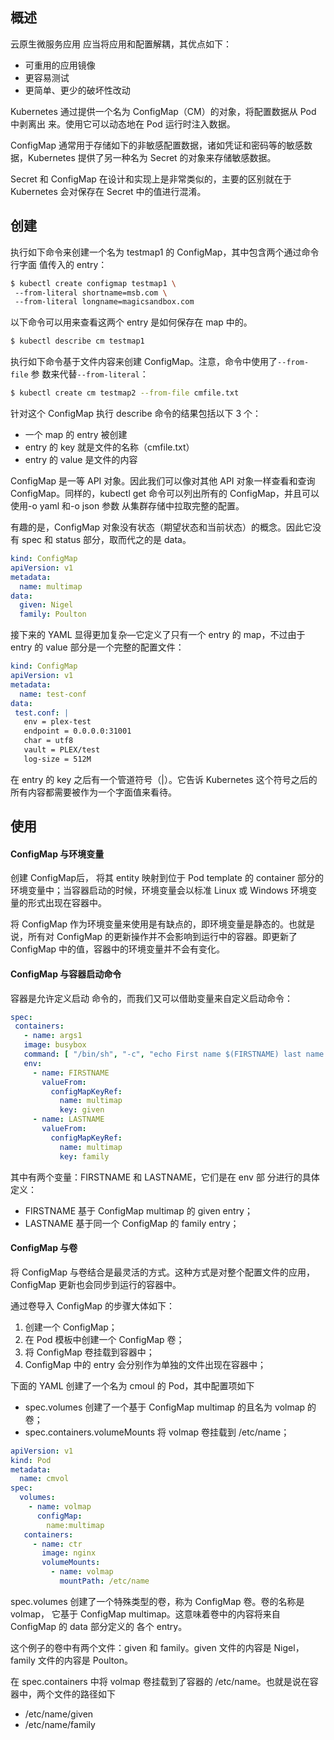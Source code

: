 ## 概述

云原生微服务应用 应当将应用和配置解耦，其优点如下：

+ 可重用的应用镜像
+ 更容易测试
+ 更简单、更少的破坏性改动

Kubernetes 通过提供一个名为 ConfigMap（CM）的对象，将配置数据从 Pod 中剥离出 来。使用它可以动态地在 Pod 运行时注入数据。

ConfigMap 通常用于存储如下的非敏感配置数据，诸如凭证和密码等的敏感数据，Kubernetes 提供了另一种名为 Secret 的对象来存储敏感数据。

Secret 和 ConfigMap 在设计和实现上是非常类似的，主要的区别就在于 Kubernetes 会对保存在 Secret 中的值进行混淆。

## 创建

执行如下命令来创建一个名为 testmap1 的 ConfigMap，其中包含两个通过命令行字面 值传入的 entry：

```bash
$ kubectl create configmap testmap1 \ 
 --from-literal shortname=msb.com \ 
 --from-literal longname=magicsandbox.com
```

以下命令可以用来查看这两个 entry 是如何保存在 map 中的。 

```bash
$ kubectl describe cm testmap1
```

执行如下命令基于文件内容来创建 ConfigMap。注意，命令中使用了`--from-file` 参 数来代替`--from-literal`：

```bash
$ kubectl create cm testmap2 --from-file cmfile.txt
```

针对这个 ConfigMap 执行 describe 命令的结果包括以下 3 个：

+ 一个 map 的 entry 被创建
+ entry 的 key 就是文件的名称（cmfile.txt）
+ entry 的 value 是文件的内容

ConfigMap 是一等 API 对象。因此我们可以像对其他 API 对象一样查看和查询 ConfigMap。同样的，kubectl get 命令可以列出所有的 ConfigMap，并且可以使用-o yaml 和-o json 参数 从集群存储中拉取完整的配置。

有趣的是，ConfigMap 对象没有状态（期望状态和当前状态）的概念。因此它没有 spec 和 status 部分，取而代之的是 data。

```yaml
kind: ConfigMap 
apiVersion: v1
metadata:
  name: multimap
data:
  given: Nigel
  family: Poulton
```

接下来的 YAML 显得更加复杂—它定义了只有一个 entry 的 map，不过由于 entry 的 value 部分是一个完整的配置文件：

```yaml
kind: ConfigMap
apiVersion: v1
metadata:
  name: test-conf
data: 
 test.conf: | 
   env = plex-test
   endpoint = 0.0.0.0:31001
   char = utf8
   vault = PLEX/test
   log-size = 512M
```

在 entry 的 key 之后有一个管道符号（|）。它告诉 Kubernetes 这个符号之后的所有内容都需要被作为一个字面值来看待。

## 使用

#### ConfigMap 与环境变量

创建 ConfigMap后， 将其 entity 映射到位于 Pod template 的 container 部分的环境变量中；当容器启动的时候，环境变量会以标准 Linux 或 Windows 环境变量的形式出现在容器中。

将 ConfigMap 作为环境变量来使用是有缺点的，即环境变量是静态的。也就是说，所有对 ConfigMap 的更新操作并不会影响到运行中的容器。即更新了 ConfigMap 中的值，容器中的环境变量并不会有变化。

#### ConfigMap 与容器启动命令

容器是允许定义启动 命令的，而我们又可以借助变量来自定义启动命令：

```yaml
spec:
 containers:
   - name: args1
   image: busybox
   command: [ "/bin/sh", "-c", "echo First name $(FIRSTNAME) last name $(LASTNAME)" ] 
   env: 
     - name: FIRSTNAME 
       valueFrom: 
         configMapKeyRef:
           name: multimap
           key: given
     - name: LASTNAME 
       valueFrom: 
         configMapKeyRef:
           name: multimap
           key: family
```

其中有两个变量：FIRSTNAME 和 LASTNAME，它们是在 env 部 分进行的具体定义：

+ FIRSTNAME 基于 ConfigMap multimap 的 given entry；
+ LASTNAME 基于同一个 ConfigMap 的 family entry；

#### ConfigMap 与卷

将 ConfigMap 与卷结合是最灵活的方式。这种方式是对整个配置文件的应用，ConfigMap 更新也会同步到运行的容器中。

通过卷导入 ConfigMap 的步骤大体如下：

1. 创建一个 ConfigMap；
2. 在 Pod 模板中创建一个 ConfigMap 卷；
3. 将 ConfigMap 卷挂载到容器中；
4. ConfigMap 中的 entry 会分别作为单独的文件出现在容器中；

下面的 YAML 创建了一个名为 cmoul 的 Pod，其中配置项如下

+ spec.volumes 创建了一个基于 ConfigMap multimap 的且名为 volmap 的卷；
+ spec.containers.volumeMounts 将 volmap 卷挂载到 /etc/name；

```yaml
apiVersion: v1
kind: Pod
metadata:
  name: cmvol
spec:
  volumes:
    - name: volmap
      configMap:
        name:multimap
   containers:
     - name: ctr
       image: nginx
       volumeMounts:
         - name: volmap
           mountPath: /etc/name
```

spec.volumes 创建了一个特殊类型的卷，称为 ConfigMap 卷。卷的名称是 volmap， 它基于 ConfigMap multimap。这意味着卷中的内容将来自 ConfigMap 的 data 部分定义的 各个 entry。

这个例子的卷中有两个文件：given 和 family。given 文件的内容是 Nigel， family 文件的内容是 Poulton。

在 spec.containers 中将 volmap 卷挂载到了容器的 /etc/name。也就是说在容器中，两个文件的路径如下

+ /etc/name/given
+ /etc/name/family
